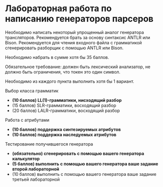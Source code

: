 # Лабораторная работа по написанию генераторов парсеров
Необходимо написать некоторый упрощенный аналог генератора трансляторов. Рекомендуется брать за основу синтаксис ANTLR или Bison.
Рекомендуется для чтения входного файла с грамматикой сгенерировать разборщик с помощью ANTLR или Bison.

Необходимо набрать в сумме хотя бы 35 баллов.

Обязательное требование: должен быть лексический анализатор, не должно быть ограничения, что токен это один символ.

Необходимо из каждого пункта выполнить хотя бы 1 вариант.

Выбор класса грамматик
* **(10 баллов) LL(1)-грамматики, нисходящий разбор**
* (15 баллов) SLR-грамматики, восходящий разбор
* (20 баллов) LALR-грамматики, восходящий разбор

Работа с атрибутами
* **(10 баллов) поддержка синтезируемых атрибутов**
* **(10 баллов) поддержка наследуемых атрибутов**

Тестирование получившегося генератора
* **(обязательно) сгенерировать с помощью вашего генератора калькулятор**
* **(5 баллов) выполнить с помощью вашего генератора ваше задание второй лабораторной**
* (10 баллов) выполнить с помощью вашего генератора ваше задание третьей лабораторной
